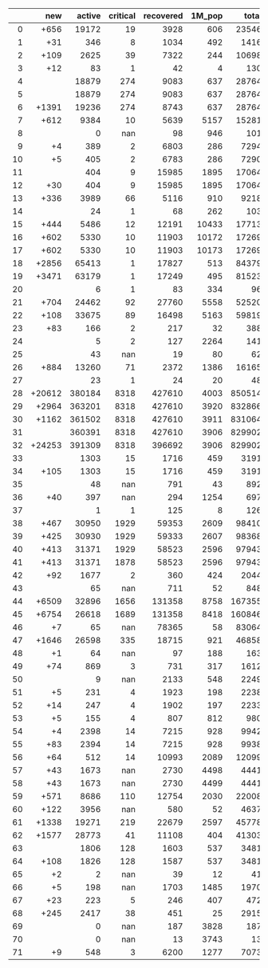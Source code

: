 |    |    new |   active |   critical |   recovered |   1M_pop |   total |
|---:|-------:|---------:|-----------:|------------:|---------:|--------:|
|  0 |   +656 |    19172 |         19 |        3928 |      606 |   23546 |
|  1 |    +31 |      346 |          8 |        1034 |      492 |    1416 |
|  2 |   +109 |     2625 |         39 |        7322 |      244 |   10698 |
|  3 |    +12 |       83 |          1 |          42 |        4 |     130 |
|  4 |        |    18879 |        274 |        9083 |      637 |   28764 |
|  5 |        |    18879 |        274 |        9083 |      637 |   28764 |
|  6 |  +1391 |    19236 |        274 |        8743 |      637 |   28764 |
|  7 |   +612 |     9384 |         10 |        5639 |     5157 |   15281 |
|  8 |        |        0 |        nan |          98 |      946 |     101 |
|  9 |     +4 |      389 |          2 |        6803 |      286 |    7294 |
| 10 |     +5 |      405 |          2 |        6783 |      286 |    7290 |
| 11 |        |      404 |          9 |       15985 |     1895 |   17064 |
| 12 |    +30 |      404 |          9 |       15985 |     1895 |   17064 |
| 13 |   +336 |     3989 |         66 |        5116 |      910 |    9218 |
| 14 |        |       24 |          1 |          68 |      262 |     103 |
| 15 |   +444 |     5486 |         12 |       12191 |    10433 |   17713 |
| 16 |   +602 |     5330 |         10 |       11903 |    10172 |   17269 |
| 17 |   +602 |     5330 |         10 |       11903 |    10173 |   17269 |
| 18 |  +2856 |    65413 |          1 |       17827 |      513 |   84379 |
| 19 |  +3471 |    63179 |          1 |       17249 |      495 |   81523 |
| 20 |        |        6 |          1 |          83 |      334 |      96 |
| 21 |   +704 |    24462 |         92 |       27760 |     5558 |   52520 |
| 22 |   +108 |    33675 |         89 |       16498 |     5163 |   59819 |
| 23 |    +83 |      166 |          2 |         217 |       32 |     388 |
| 24 |        |        5 |          2 |         127 |     2264 |     141 |
| 25 |        |       43 |        nan |          19 |       80 |      62 |
| 26 |   +884 |    13260 |         71 |        2372 |     1386 |   16165 |
| 27 |        |       23 |          1 |          24 |       20 |      48 |
| 28 | +20612 |   380184 |       8318 |      427610 |     4003 |  850514 |
| 29 |  +2964 |   363201 |       8318 |      427610 |     3920 |  832866 |
| 30 |  +1162 |   361502 |       8318 |      427610 |     3911 |  831064 |
| 31 |        |   360391 |       8318 |      427610 |     3906 |  829902 |
| 32 | +24253 |   391309 |       8318 |      396692 |     3906 |  829902 |
| 33 |        |     1303 |         15 |        1716 |      459 |    3191 |
| 34 |   +105 |     1303 |         15 |        1716 |      459 |    3191 |
| 35 |        |       48 |        nan |         791 |       43 |     892 |
| 36 |    +40 |      397 |        nan |         294 |     1254 |     697 |
| 37 |        |        1 |          1 |         125 |        8 |     126 |
| 38 |   +467 |    30950 |       1929 |       59353 |     2609 |   98410 |
| 39 |   +425 |    30930 |       1929 |       59333 |     2607 |   98368 |
| 40 |   +413 |    31371 |       1929 |       58523 |     2596 |   97943 |
| 41 |   +413 |    31371 |       1878 |       58523 |     2596 |   97943 |
| 42 |    +92 |     1677 |          2 |         360 |      424 |    2044 |
| 43 |        |       65 |        nan |         711 |       52 |     848 |
| 44 |  +6509 |    32896 |       1656 |      131358 |     8758 |  167355 |
| 45 |  +6754 |    26618 |       1689 |      131358 |     8418 |  160846 |
| 46 |     +7 |       65 |        nan |       78365 |       58 |   83064 |
| 47 |  +1646 |    26598 |        335 |       18715 |      921 |   46858 |
| 48 |     +1 |       64 |        nan |          97 |      188 |     163 |
| 49 |    +74 |      869 |          3 |         731 |      317 |    1612 |
| 50 |        |        9 |        nan |        2133 |      548 |    2249 |
| 51 |     +5 |      231 |          4 |        1923 |      198 |    2238 |
| 52 |    +14 |      247 |          4 |        1902 |      197 |    2233 |
| 53 |     +5 |      155 |          4 |         807 |      812 |     980 |
| 54 |     +4 |     2398 |         14 |        7215 |      928 |    9942 |
| 55 |    +83 |     2394 |         14 |        7215 |      928 |    9938 |
| 56 |    +64 |      512 |         14 |       10993 |     2089 |   12099 |
| 57 |    +43 |     1673 |        nan |        2730 |     4498 |    4441 |
| 58 |    +43 |     1673 |        nan |        2730 |     4499 |    4441 |
| 59 |   +571 |     8686 |        110 |       12754 |     2030 |   22008 |
| 60 |   +122 |     3956 |        nan |         580 |       52 |    4637 |
| 61 |  +1338 |    19271 |        219 |       22679 |     2597 |   45778 |
| 62 |  +1577 |    28773 |         41 |       11108 |      404 |   41303 |
| 63 |        |     1806 |        128 |        1603 |      537 |    3481 |
| 64 |   +108 |     1826 |        128 |        1587 |      537 |    3481 |
| 65 |     +2 |        2 |        nan |          39 |       12 |      41 |
| 66 |     +5 |      198 |        nan |        1703 |     1485 |    1970 |
| 67 |    +23 |      223 |          5 |         246 |      407 |     472 |
| 68 |   +245 |     2417 |         38 |         451 |       25 |    2915 |
| 69 |        |        0 |        nan |         187 |     3828 |     187 |
| 70 |        |        0 |        nan |          13 |     3743 |      13 |
| 71 |     +9 |      548 |          3 |        6200 |     1277 |    7073 |